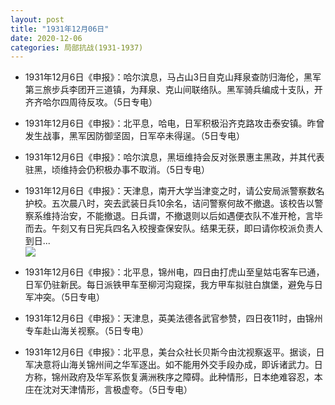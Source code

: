 ```yaml
---
layout: post
title: "1931年12月06日"
date: 2020-12-06
categories: 局部抗战(1931-1937)
---
```


<meta name="referrer" content="no-referrer" />

- 1931年12月6日《申报》：哈尔滨息，马占山3日自克山拜泉查防归海伦，黑军第三旅步兵李团开三道镇，为拜泉、克山间联络队。黑军骑兵编成十支队，开齐齐哈尔四周待反攻。（5日专电） 

- 1931年12月6日《申报》：北平息，哈电，日军积极沿齐克路攻击泰安镇。昨曾发生战事，黑军因防御坚固，日军卒未得逞。（5日专电） 

- 1931年12月6日《申报》：哈尔滨息，黑垣维持会反对张景惠主黑政，并其代表驻黑，顷维持会仍积极办事不取消。（5日专电） 

- 1931年12月6日《申报》：天津息，南开大学当津变之时，请公安局派警察数名护校。五次晨八时，突去武装日兵10余名，诘问警察何故不撤退。该校告以警察系维持治安，不能撤退。日兵谓，不撤退则以后如遇便衣队不准开枪，言毕而去。午刻又有日宪兵四名入校搜查保安队。结果无获，即曰请你校派负责人到日... <br/><img src="https://wx2.sinaimg.cn/large/aca367d8ly1gldycctdt9j20c80ay0su.jpg" />

- 1931年12月6日《申报》：北平息，锦州电，四日由打虎山至皇姑屯客车已通，日军仍驻新民。每日派铁甲车至柳河沟窥探，我方甲车拟驻白旗堡，避免与日军冲突。（5日专电） 

- 1931年12月6日《申报》：天津息，英美法德各武官参赞，四日夜11时，由锦州专车赴山海关视察。（5日专电） 

- 1931年12月6日《申报》：北平息，美台众社长贝斯今由沈视察返平。据谈，日军决意将山海关锦州间之华军逐出。如不能用外交手段办成，即诉诸武力。日方称，锦州政府及华军系恢复满洲秩序之障碍。此种情形，日本绝难容忍，本庄在沈对天津情形，言极虚夸。（5日专电） 

